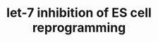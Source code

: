 ---
annotations:
- id: PW:0000004
  parent: regulatory pathway
  type: Pathway Ontology
  value: regulatory pathway
authors:
- Khanspers
- Jmelius
description: Four transcription factors (OCT4, KLF4, SOX2, and c-MYC) reprogram adult
  cells into stem cells. MicroRNA let-7 is a barrier to reprogramming that inhibits
  LIN-41, a strong reprogramming factor that is expressed in pluripotent embryonic
  stem cells. LIN-41 inhibits the transcription factor EGR1, which promotes cell differentiation
  and is another barrier to reprogramming. (Description from Worringer et al)
last-edited: 2016-08-12
organisms:
- Homo sapiens
redirect_from:
- /index.php/Pathway:WP3299
- /instance/WP3299
revision: null
schema-jsonld:
- '@context': https://schema.org/
  '@id': https://wikipathways.github.io/pathways/WP3299.html
  '@type': Dataset
  creator:
    '@type': Organization
    name: WikiPathways
  description: Four transcription factors (OCT4, KLF4, SOX2, and c-MYC) reprogram
    adult cells into stem cells. MicroRNA let-7 is a barrier to reprogramming that
    inhibits LIN-41, a strong reprogramming factor that is expressed in pluripotent
    embryonic stem cells. LIN-41 inhibits the transcription factor EGR1, which promotes
    cell differentiation and is another barrier to reprogramming. (Description from
    Worringer et al)
  keywords:
  - EGR1
  - KLF4
  - LIN-41
  - MIRLET7A1
  - MIRLET7A2
  - MIRLET7A3
  - MIRLET7C
  - MIRLET7D
  - MIRLET7E
  - MIRLET7F1
  - MIRLET7F2
  - MIRLET7G
  - MIRLET7I
  - OCT4
  - SOX2
  - c-MYC
  license: CC0
  name: let-7 inhibition of ES cell reprogramming
seo: CreativeWork
title: let-7 inhibition of ES cell reprogramming
wpid: WP3299
---
